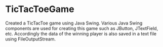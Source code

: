 # TicTacToeGame
Created a TicTacToe game using Java Swing. Various Java Swing components are used for creating this game such as JButton, JTextField, etc. Accordingly the data of the winning player is also saved in a text file using FileOutputStream.
